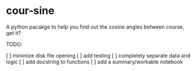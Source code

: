# cour-sine
A python pacakge to help you find out the cosine angles between course, get it?

TODO:

[ ] minimize disk file opening
[ ] add testing
[ ] completely separate data and logic
[ ] add docstring to functions
[ ] add a summary/workable notebook
